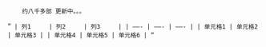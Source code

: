 		约八千多部 更新中。。。

   “`
   | 列1     | 列2     | 列3     |
   | ——- | ——- | ——- |
   | 单元格1 | 单元格2 | 单元格3 |
   | 单元格4 | 单元格5 | 单元格6 |
   “`	
